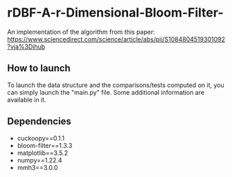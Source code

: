 # rDBF-A-r-Dimensional-Bloom-Filter-
An implementation of the algorithm from this paper: 
https://www.sciencedirect.com/science/article/abs/pii/S1084804519301092?via%3Dihub

## How to launch
To launch the data structure and the comparisons/tests computed on it, you can simply launch the "main.py" file.
Some additional information are available in it.

## Dependencies
- cuckoopy==0.1.1
- bloom-filter==1.3.3
- matplotlib==3.5.2
- numpy==1.22.4
- mmh3==3.0.0 

